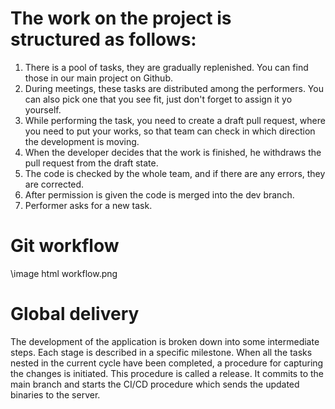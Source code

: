 # The work on the project is structured as follows:
1. There is a pool of tasks, they are gradually replenished. You can find those in our main project on Github.
2. During meetings, these tasks are distributed among the performers. You can also pick one that you see fit, just don't forget to assign it yo yourself.
3. While performing the task, you need to create a draft pull request, where you need to put your works, so that team can check in which direction the development is moving.
4. When the developer decides that the work is finished, he withdraws the pull request from the draft state.
5. The code is checked by the whole team, and if there are any errors, they are corrected.
6. After permission is given the code is merged into the dev branch.
7. Performer asks for a new task.

# Git workflow
\image html workflow.png


# Global delivery
The development of the application is broken down into some intermediate steps. Each stage is described in a specific milestone. When all the tasks nested in the current cycle have been completed, a procedure for capturing the changes is initiated. This procedure is called a release. 
It commits to the main branch and starts the CI/CD procedure which sends the updated binaries to the server.
